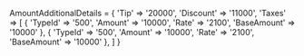 AmountAdditionalDetails = {
    'Tip' => '20000',
    'Discount' => '11000',
    'Taxes'  => [
        {
            'TypeId' => '500',
            'Amount' => '10000',
            'Rate' => '2100',
            'BaseAmount' => '10000'
        },
        {
            'TypeId' => '500',
            'Amount' => '10000',
            'Rate' => '2100',
            'BaseAmount' => '10000'
        },
    ]
}